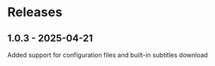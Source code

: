 # Releases

## 1.0.3 - 2025-04-21
Added support for configuration files and built-in subtitles download